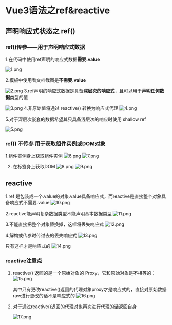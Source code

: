 # Vue3语法之ref&reactive

## 声明响应式状态之 ref()

### ref()传参——用于声明响应式数据

1.在代码中使用ref声明的响应式数据**需要.value**

![1.png](/vue/ref&reactive/1.png)

2.模板中使用看文档截图是**不需要.value**

![2.png](/vue/ref&reactive/2.png)
3.ref声明的响应式数据是具备**深层次的响应式**，且可以用于**声明任何数据**类型的值

![3.png](/vue/ref&reactive/3.png)
4.非原始值将通过 reactive() 转换为响应式代理
![4.png](/vue/ref&reactive/4.png)

5.对于深层次嵌套的数据希望其只具备浅层次的响应时使用 shallow ref

![5.png](/vue/ref&reactive/5.png)

### ref() 不传参 用于获取组件实例或DOM对象

1.组件实例身上获取组件实例
![6.png](/vue/ref&reactive/6.png)
![7.png](/vue/ref&reactive/7.png)

2. 在标签身上获取DOM
   ![8.png](/vue/ref&reactive/8.png)
   ![9.png](/vue/ref&reactive/9.png)

## reactive

1.ref 是包装成一个.value的对象.value具备响应式，而reactive是直接整个对象具备响应式不需要.value
![10.png](/vue/ref&reactive/10.png)

2.reactive能声明复杂数据类型不能声明基本数据类型
![11.png](/vue/ref&reactive/11.png)

3.不能直接把整个对象替换掉，这样将丢失响应式
![12.png](/vue/ref&reactive/12.png)

4.解构或传参时传过去的丢失响应式
![13.png](/vue/ref&reactive/13.png)

只有这样才是响应式的
![14.png](/vue/ref&reactive/14.png)

### reactive注意点

1. reactive() 返回的是一个原始对象的 Proxy，它和原始对象是不相等的：
   ![15.png](/vue/ref&reactive/15.png)

   其中只有更改reactive()返回的代理对象proxy才是响应式的，直接对原始数据raw进行更改的话不是响应式的
   ![16.png](/vue/ref&reactive/16.png)


2. 对于通过reactive()返回的代理对象再次进行代理的话返回自身

   ![17.png](/vue/ref&reactive/17.png)

